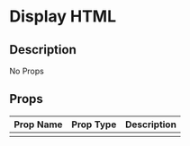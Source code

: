 # Display HTML

## Description

No Props

## Props

| Prop Name | Prop Type | Description |
| :-------- | :-------: | :---------- |
|       |  |  |
